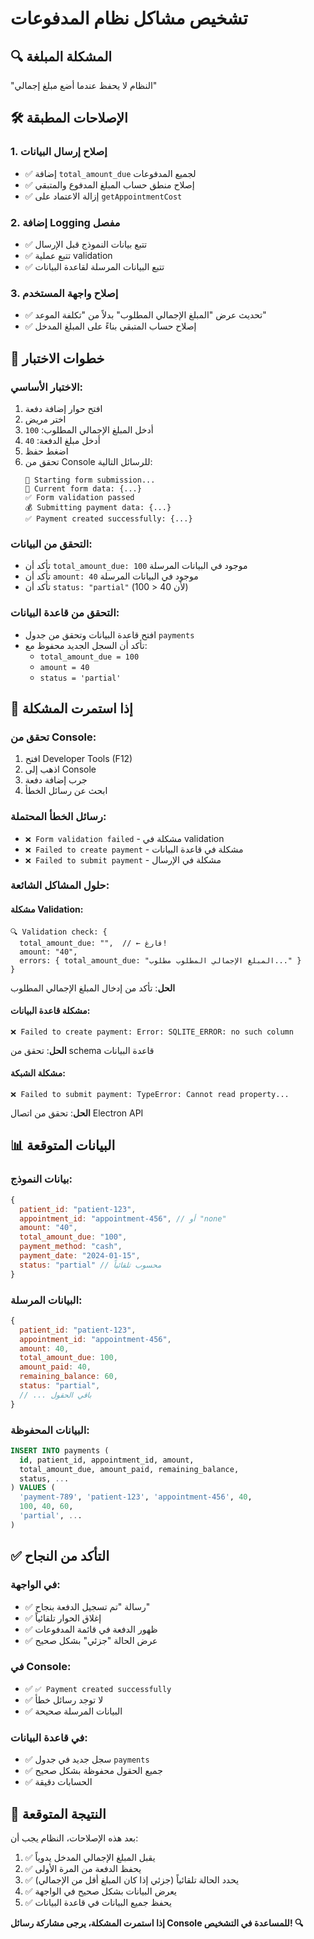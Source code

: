 # تشخيص مشاكل نظام المدفوعات

## 🔍 المشكلة المبلغة
"النظام لا يحفظ عندما أضع مبلغ إجمالي"

## 🛠️ الإصلاحات المطبقة

### 1. **إصلاح إرسال البيانات**
- ✅ إضافة `total_amount_due` لجميع المدفوعات
- ✅ إصلاح منطق حساب المبلغ المدفوع والمتبقي
- ✅ إزالة الاعتماد على `getAppointmentCost`

### 2. **إضافة Logging مفصل**
- ✅ تتبع بيانات النموذج قبل الإرسال
- ✅ تتبع عملية validation
- ✅ تتبع البيانات المرسلة لقاعدة البيانات

### 3. **إصلاح واجهة المستخدم**
- ✅ تحديث عرض "المبلغ الإجمالي المطلوب" بدلاً من "تكلفة الموعد"
- ✅ إصلاح حساب المتبقي بناءً على المبلغ المدخل

## 🧪 خطوات الاختبار

### **الاختبار الأساسي:**
1. افتح حوار إضافة دفعة
2. اختر مريض
3. أدخل المبلغ الإجمالي المطلوب: `100`
4. أدخل مبلغ الدفعة: `40`
5. اضغط حفظ
6. تحقق من Console للرسائل التالية:
   ```
   🚀 Starting form submission...
   📝 Current form data: {...}
   ✅ Form validation passed
   💰 Submitting payment data: {...}
   ✅ Payment created successfully: {...}
   ```

### **التحقق من البيانات:**
- تأكد أن `total_amount_due: 100` موجود في البيانات المرسلة
- تأكد أن `amount: 40` موجود في البيانات المرسلة
- تأكد أن `status: "partial"` (لأن 40 < 100)

### **التحقق من قاعدة البيانات:**
- افتح قاعدة البيانات وتحقق من جدول `payments`
- تأكد أن السجل الجديد محفوظ مع:
  - `total_amount_due = 100`
  - `amount = 40`
  - `status = 'partial'`

## 🔧 إذا استمرت المشكلة

### **تحقق من Console:**
1. افتح Developer Tools (F12)
2. اذهب إلى Console
3. جرب إضافة دفعة
4. ابحث عن رسائل الخطأ

### **رسائل الخطأ المحتملة:**
- `❌ Form validation failed` - مشكلة في validation
- `❌ Failed to create payment` - مشكلة في قاعدة البيانات
- `❌ Failed to submit payment` - مشكلة في الإرسال

### **حلول المشاكل الشائعة:**

#### **مشكلة Validation:**
```
🔍 Validation check: {
  total_amount_due: "",  // ← فارغ!
  amount: "40",
  errors: { total_amount_due: "المبلغ الإجمالي المطلوب مطلوب..." }
}
```
**الحل**: تأكد من إدخال المبلغ الإجمالي المطلوب

#### **مشكلة قاعدة البيانات:**
```
❌ Failed to create payment: Error: SQLITE_ERROR: no such column
```
**الحل**: تحقق من schema قاعدة البيانات

#### **مشكلة الشبكة:**
```
❌ Failed to submit payment: TypeError: Cannot read property...
```
**الحل**: تحقق من اتصال Electron API

## 📊 البيانات المتوقعة

### **بيانات النموذج:**
```javascript
{
  patient_id: "patient-123",
  appointment_id: "appointment-456", // أو "none"
  amount: "40",
  total_amount_due: "100",
  payment_method: "cash",
  payment_date: "2024-01-15",
  status: "partial" // محسوب تلقائياً
}
```

### **البيانات المرسلة:**
```javascript
{
  patient_id: "patient-123",
  appointment_id: "appointment-456",
  amount: 40,
  total_amount_due: 100,
  amount_paid: 40,
  remaining_balance: 60,
  status: "partial",
  // ... باقي الحقول
}
```

### **البيانات المحفوظة:**
```sql
INSERT INTO payments (
  id, patient_id, appointment_id, amount, 
  total_amount_due, amount_paid, remaining_balance, 
  status, ...
) VALUES (
  'payment-789', 'patient-123', 'appointment-456', 40,
  100, 40, 60,
  'partial', ...
)
```

## ✅ التأكد من النجاح

### **في الواجهة:**
- ✅ رسالة "تم تسجيل الدفعة بنجاح"
- ✅ إغلاق الحوار تلقائياً
- ✅ ظهور الدفعة في قائمة المدفوعات
- ✅ عرض الحالة "جزئي" بشكل صحيح

### **في Console:**
- ✅ `✅ Payment created successfully`
- ✅ لا توجد رسائل خطأ
- ✅ البيانات المرسلة صحيحة

### **في قاعدة البيانات:**
- ✅ سجل جديد في جدول `payments`
- ✅ جميع الحقول محفوظة بشكل صحيح
- ✅ الحسابات دقيقة

## 🎯 النتيجة المتوقعة

بعد هذه الإصلاحات، النظام يجب أن:
1. ✅ يقبل المبلغ الإجمالي المدخل يدوياً
2. ✅ يحفظ الدفعة من المرة الأولى
3. ✅ يحدد الحالة تلقائياً (جزئي إذا كان المبلغ أقل من الإجمالي)
4. ✅ يعرض البيانات بشكل صحيح في الواجهة
5. ✅ يحفظ جميع البيانات في قاعدة البيانات

**إذا استمرت المشكلة، يرجى مشاركة رسائل Console للمساعدة في التشخيص! 🔍**
